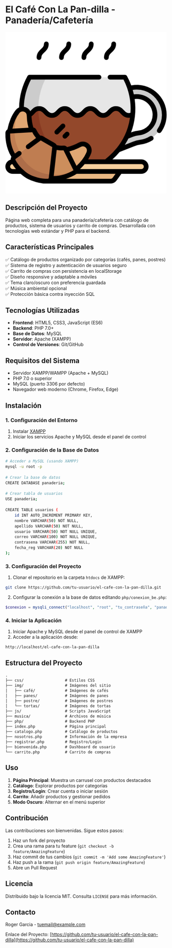 # El Café Con La Pan-dilla - Panadería/Cafetería

![Project Banner](img/cafe/cafe.png) <!-- Añade una imagen banner si dispones de ella -->

## Descripción del Proyecto

Página web completa para una panadería/cafetería con catálogo de productos, sistema de usuarios y carrito de compras. Desarrollada con tecnologías web estándar y PHP para el backend.

## Características Principales

✅ Catálogo de productos organizado por categorías (cafés, panes, postres)  
✅ Sistema de registro y autenticación de usuarios seguro  
✅ Carrito de compras con persistencia en localStorage  
✅ Diseño responsive y adaptable a móviles  
✅ Tema claro/oscuro con preferencia guardada  
✅ Música ambiental opcional  
✅ Protección básica contra inyección SQL  

## Tecnologías Utilizadas

- **Frontend**: HTML5, CSS3, JavaScript (ES6)
- **Backend**: PHP 7.0+
- **Base de Datos**: MySQL
- **Servidor**: Apache (XAMPP)
- **Control de Versiones**: Git/GitHub

## Requisitos del Sistema

- Servidor XAMPP/WAMPP (Apache + MySQL)
- PHP 7.0 o superior
- MySQL (puerto 3306 por defecto)
- Navegador web moderno (Chrome, Firefox, Edge)

## Instalación

### 1. Configuración del Entorno

1. Instalar [XAMPP](https://www.apachefriends.org/es/index.html)
2. Iniciar los servicios Apache y MySQL desde el panel de control

### 2. Configuración de la Base de Datos

```bash
# Acceder a MySQL (usando XAMPP)
mysql -u root -p

# Crear la base de datos
CREATE DATABASE panaderia;

# Crear tabla de usuarios
USE panaderia;

CREATE TABLE usuarios (
    id INT AUTO_INCREMENT PRIMARY KEY,
    nombre VARCHAR(50) NOT NULL,
    apellido VARCHAR(50) NOT NULL,
    usuario VARCHAR(50) NOT NULL UNIQUE,
    correo VARCHAR(100) NOT NULL UNIQUE,
    contrasena VARCHAR(255) NOT NULL,
    fecha_reg VARCHAR(20) NOT NULL
);
```

### 3. Configuración del Proyecto

1. Clonar el repositorio en la carpeta `htdocs` de XAMPP:
```bash
git clone https://github.com/tu-usuario/el-cafe-con-la-pan-dilla.git
```

2. Configurar la conexión a la base de datos editando `php/conexion_be.php`:
```php
$conexion = mysqli_connect("localhost", "root", "tu_contraseña", "panaderia", 3306);
```

### 4. Iniciar la Aplicación

1. Iniciar Apache y MySQL desde el panel de control de XAMPP
2. Acceder a la aplicación desde:
```
http://localhost/el-cafe-con-la-pan-dilla
```

## Estructura del Proyecto

```
.
├── css/                  # Estilos CSS
├── img/                  # Imágenes del sitio
│   ├── café/             # Imágenes de cafés
│   ├── panes/            # Imágenes de panes
│   ├── postre/           # Imágenes de postres
│   └── tortas/           # Imágenes de tortas
├── js/                   # Scripts JavaScript
├── musica/               # Archivos de música
├── php/                  # Backend PHP
├── index.php             # Página principal
├── catalogo.php          # Catálogo de productos
├── nosotros.php          # Información de la empresa
├── registrar.php         # Registro/Login
├── bienvenida.php        # Dashboard de usuario
└── carrito.php           # Carrito de compras
```

## Uso

1. **Página Principal**: Muestra un carrusel con productos destacados
2. **Catálogo**: Explorar productos por categorías
3. **Registro/Login**: Crear cuenta o iniciar sesión
4. **Carrito**: Añadir productos y gestionar pedidos
5. **Modo Oscuro**: Alternar en el menú superior

## Contribución

Las contribuciones son bienvenidas. Sigue estos pasos:

1. Haz un fork del proyecto
2. Crea una rama para tu feature (`git checkout -b feature/AmazingFeature`)
3. Haz commit de tus cambios (`git commit -m 'Add some AmazingFeature'`)
4. Haz push a la rama (`git push origin feature/AmazingFeature`)
5. Abre un Pull Request

## Licencia

Distribuido bajo la licencia MIT. Consulta `LICENSE` para más información.

## Contacto

Roger Garcia - tuemail@example.com

Enlace del Proyecto: [https://github.com/tu-usuario/el-cafe-con-la-pan-dilla](https://github.com/tu-usuario/el-cafe-con-la-pan-dilla)
